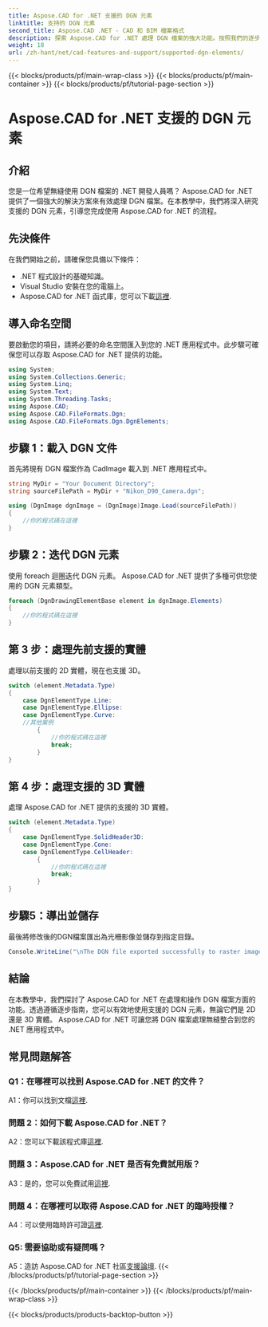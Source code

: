 ```yaml
---
title: Aspose.CAD for .NET 支援的 DGN 元素
linktitle: 支持的 DGN 元素
second_title: Aspose.CAD .NET - CAD 和 BIM 檔案格式
description: 探索 Aspose.CAD for .NET 處理 DGN 檔案的強大功能。按照我們的逐步指南無縫處理 2D 和 3D 元素。
weight: 18
url: /zh-hant/net/cad-features-and-support/supported-dgn-elements/
---
```


{{< blocks/products/pf/main-wrap-class >}}
{{< blocks/products/pf/main-container >}}
{{< blocks/products/pf/tutorial-page-section >}}

# Aspose.CAD for .NET 支援的 DGN 元素

## 介紹

您是一位希望無縫使用 DGN 檔案的 .NET 開發人員嗎？ Aspose.CAD for .NET 提供了一個強大的解決方案來有效處理 DGN 檔案。在本教學中，我們將深入研究支援的 DGN 元素，引導您完成使用 Aspose.CAD for .NET 的流程。

## 先決條件

在我們開始之前，請確保您具備以下條件：

- .NET 程式設計的基礎知識。
- Visual Studio 安裝在您的電腦上。
-  Aspose.CAD for .NET 函式庫，您可以下載[這裡](https://releases.aspose.com/cad/net/).

## 導入命名空間

要啟動您的項目，請將必要的命名空間匯入到您的 .NET 應用程式中。此步驟可確保您可以存取 Aspose.CAD for .NET 提供的功能。

```csharp
using System;
using System.Collections.Generic;
using System.Linq;
using System.Text;
using System.Threading.Tasks;
using Aspose.CAD;
using Aspose.CAD.FileFormats.Dgn;
using Aspose.CAD.FileFormats.Dgn.DgnElements;
```

## 步驟 1：載入 DGN 文件

首先將現有 DGN 檔案作為 CadImage 載入到 .NET 應用程式中。

```csharp
string MyDir = "Your Document Directory";
string sourceFilePath = MyDir + "Nikon_D90_Camera.dgn";

using (DgnImage dgnImage = (DgnImage)Image.Load(sourceFilePath))
{
    //你的程式碼在這裡
}
```

## 步驟 2：迭代 DGN 元素

使用 foreach 迴圈迭代 DGN 元素。 Aspose.CAD for .NET 提供了多種可供您使用的 DGN 元素類型。

```csharp
foreach (DgnDrawingElementBase element in dgnImage.Elements)
{
    //你的程式碼在這裡
}
```

## 第 3 步：處理先前支援的實體

處理以前支援的 2D 實體，現在也支援 3D。

```csharp
switch (element.Metadata.Type)
{
    case DgnElementType.Line:
    case DgnElementType.Ellipse:
    case DgnElementType.Curve:
    //其他案例
        {
            //你的程式碼在這裡
            break;
        }
}
```

## 第 4 步：處理支援的 3D 實體

處理 Aspose.CAD for .NET 提供的支援的 3D 實體。

```csharp
switch (element.Metadata.Type)
{
    case DgnElementType.SolidHeader3D:
    case DgnElementType.Cone:
    case DgnElementType.CellHeader:
        {
            //你的程式碼在這裡
            break;
        }
}
```

## 步驟5：導出並儲存

最後將修改後的DGN檔案匯出為光柵影像並儲存到指定目錄。

```csharp
Console.WriteLine("\nThe DGN file exported successfully to raster image.\nFile saved at " + MyDir);
```

## 結論

在本教學中，我們探討了 Aspose.CAD for .NET 在處理和操作 DGN 檔案方面的功能。透過遵循逐步指南，您可以有效地使用支援的 DGN 元素，無論它們是 2D 還是 3D 實體。 Aspose.CAD for .NET 可讓您將 DGN 檔案處理無縫整合到您的 .NET 應用程式中。

## 常見問題解答

### Q1：在哪裡可以找到 Aspose.CAD for .NET 的文件？

 A1：你可以找到文檔[這裡](https://reference.aspose.com/cad/net/).

### 問題 2：如何下載 Aspose.CAD for .NET？

 A2：您可以下載該程式庫[這裡](https://releases.aspose.com/cad/net/).

### 問題 3：Aspose.CAD for .NET 是否有免費試用版？

A3：是的，您可以免費試用[這裡](https://releases.aspose.com/).

### 問題 4：在哪裡可以取得 Aspose.CAD for .NET 的臨時授權？

 A4：可以使用臨時許可證[這裡](https://purchase.aspose.com/temporary-license/).

### Q5: 需要協助或有疑問嗎？

A5：造訪 Aspose.CAD for .NET 社區[支援論壇](https://forum.aspose.com/c/cad/19).
{{< /blocks/products/pf/tutorial-page-section >}}

{{< /blocks/products/pf/main-container >}}
{{< /blocks/products/pf/main-wrap-class >}}

{{< blocks/products/products-backtop-button >}}
